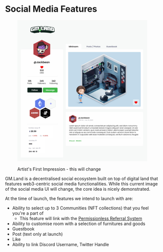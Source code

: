 # Social Media Features

<figure><img src=".gitbook/assets/image (4).png" alt=""><figcaption><p>Artist's First Impression - this will change</p></figcaption></figure>

GM.Land is a decentralised social ecosystem built on top of digital land that features web3-centric social media functionalities. While this current image of the social media UI will change, the core idea is nicely demonstrated.

At the time of launch, the features we intend to launch with are:

* Ability to select up to 3 Communities (NFT collections) that you feel you're a part of
  * This feature will link with the [Permissionless Referral System](permissionless-referral-system.md)
* Ability to customise room with a selection of furnitures and goods
* Guestbook
* Post (text only at launch)
* Like
* Ability to link Discord Username, Twitter Handle
